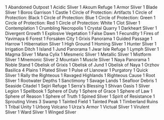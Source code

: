 1 Abandoned Outpost
1 Acidic Sliver
1 Akoum Refuge
1 Armor Sliver
1 Blade Sliver
1 Boros Garrison
1 Castle
1 Circle of Protection: Artifacts
1 Circle of Protection: Black
1 Circle of Protection: Blue
1 Circle of Protection: Green
1 Circle of Protection: Red
1 Circle of Protection: White
1 Clot Sliver
1 Contemplation
1 Crumbling Necropolis
1 Crystal Quarry
1 Darkheart Sliver
1 Divergent Growth
1 Explosive Vegetation
1 False Dawn
1 Fecundity
1 Fires of Yavimaya
6 Forest
1 Forsaken City
1 Grixis Panorama
1 Guided Passage
1 Harrow
1 Hibernation Sliver
1 High Ground
1 Homing Sliver
1 Hunter Sliver
1 Irrigation Ditch
1 Island
1 Jund Panorama
1 Jwar Isle Refuge
1 Lymph Sliver
1 Magma Sliver
1 Mana Cylix
1 Mesmeric Sliver
1 Metallic Sliver
1 Mistform Sliver
1 Mnemonic Sliver
2 Mountain
1 Muscle Sliver
1 Naya Panorama
1 Noble Stand
1 Obelisk of Grixis
1 Obelisk of Jund
1 Obelisk of Naya
1 Orzhov Basilica
4 Plains
1 Plated Sliver
1 Pulse of Llanowar
1 Purgatory
1 Quick Sliver
1 Rally the Righteous
1 Ravaged Highlands
1 Righteous Cause
1 Root Sliver
1 Rootwater Depths
1 Sanctimony
1 Savage Lands
1 Seafloor Debris
1 Seaside Citadel
1 Sejiri Refuge
1 Serra's Blessing
1 Shivan Oasis
1 Sliver Legion
1 Spellbook
1 Sphere of Duty
1 Sphere of Grace
1 Sphere of Law
1 Sphere of Reason
1 Sphere of Truth
1 Spined Sliver
1 Spirit of Resistance
1 Sprouting Vines
3 Swamp
1 Tainted Field
1 Tainted Peak
1 Timberland Ruins
1 Tribal Unity
1 Urborg Volcano
1 Urza's Armor
1 Victual Sliver
1 Virulent Sliver
1 Ward Sliver
1 Winged Sliver


